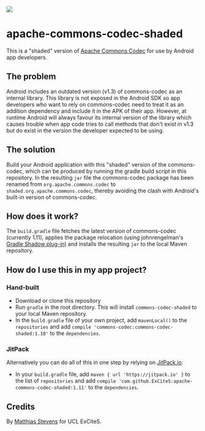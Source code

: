 [![](https://jitpack.io/v/axa-ch-mobile-app/apache-commons-codec-shaded.svg)](https://jitpack.io/#axa-ch-mobile-app/apache-commons-codec-shaded)

# apache-commons-codec-shaded
This is a "shaded" version of [Apache Commons Codec](https://commons.apache.org/codec) for use by Android app developers.

## The problem
Android includes an outdated version (v1.3) of commons-codec as an internal library. This library is not exposed in the Android SDK so app developers who want to rely on commons-codec need to treat it as an addition dependency and include it in the APK of their app. However, at runtime Android will always favour its internal version of the library which causes trouble when app code tries to call methods that don't exist in v1.3 but do exist in the version the developer expected to be using.

## The solution
Build your Android application with this "shaded" version of the commons-codec, which can be produced by running the gradle build script in this repository. In the resulting `jar` file the commons-codec package has been renamed from `org.apache.commons.codec` to `shaded.org.apache.commons.codec`, thereby avoiding the clash with Android's built-in version of commons-codec.

## How does it work?
The `build.gradle` file fetches the latest version of commons-codec (currently 1.11), applies the package relocation (using johnrengelman's [Gradle Shadow plug-in](https://github.com/johnrengelman/shadow)) and installs the resulting `jar` to the local Maven repository.

## How do I use this in my app project?
### Hand-built
 - Download or clone this repository
 - Run `gradle` in the root directory. This will install `commons-codec-shaded` to your local Maven repository.
 - In the `build.gradle` file of your own project, add `mavenLocal()` to the `repositories` and add `compile 'commons-codec:commons-codec-shaded:1.10'` to the `dependencies`.

### JitPack
Alternatively you can do all of this in one step by relying on [JitPack.io](https://jitpack.io):
 - In your `build.gradle` file, add `maven { url 'https://jitpack.io' }` to the list of `repositories` and add `compile 'com.github.ExCiteS:apache-commons-codec-shaded:1.11'` to the `dependencies`.


## Credits
By [Matthias Stevens](https://github.com/mstevens83) for UCL ExCiteS.
